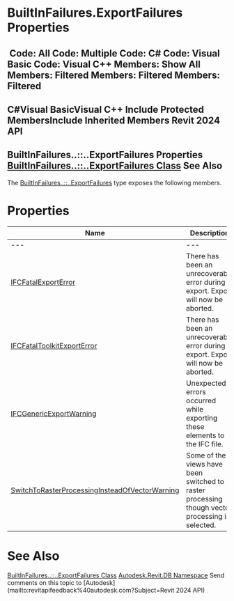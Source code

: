 # BuiltInFailures.ExportFailures Properties

﻿
 Code: All Code: Multiple Code: C# Code: Visual Basic Code: Visual C++  Members: Show All Members: Filtered Members: Filtered Members: Filtered   
---  
C#Visual BasicVisual C++
Include Protected MembersInclude Inherited Members
Revit 2024 API  
---  
BuiltInFailures..::..ExportFailures Properties  
[BuiltInFailures..::..ExportFailures Class](19402678-01cb-797a-d499-ce5dfef1a47b.md "BuiltInFailures.ExportFailures Class") See Also  
---  
The [BuiltInFailures..::..ExportFailures](19402678-01cb-797a-d499-ce5dfef1a47b.md "BuiltInFailures.ExportFailures Class") type exposes the following members.
# Properties
| Name | Description |
| --- | --- |
| --- | --- | --- |
| [IFCFatalExportError](74ebe136-7b78-b967-fc75-d1d8a9dd4deb.md "IFCFatalExportError Property") | There has been an unrecoverable error during export. Export will now be aborted. |
| [IFCFatalToolkitExportError](ab17a73b-6547-a53f-243f-425bf5ab2b43.md "IFCFatalToolkitExportError Property") | There has been an unrecoverable error during export. Export will now be aborted. |
| [IFCGenericExportWarning](24aa69cd-5d79-17e5-b791-e6bc449802f6.md "IFCGenericExportWarning Property") | Unexpected errors occurred while exporting these elements to the IFC file. |
| [SwitchToRasterProcessingInsteadOfVectorWarning](eb5973f2-6f73-40ea-3925-f8778712b2f6.md "SwitchToRasterProcessingInsteadOfVectorWarning Property") | Some of the views have been switched to raster processing though vector processing is selected. |

# See Also
[BuiltInFailures..::..ExportFailures Class](19402678-01cb-797a-d499-ce5dfef1a47b.md "BuiltInFailures.ExportFailures Class")
[Autodesk.Revit.DB Namespace](87546ba7-461b-c646-cbb1-2cb8f5bff8b2.md "Autodesk.Revit.DB Namespace")
Send comments on this topic to [Autodesk](mailto:revitapifeedback%40autodesk.com?Subject=Revit 2024 API)